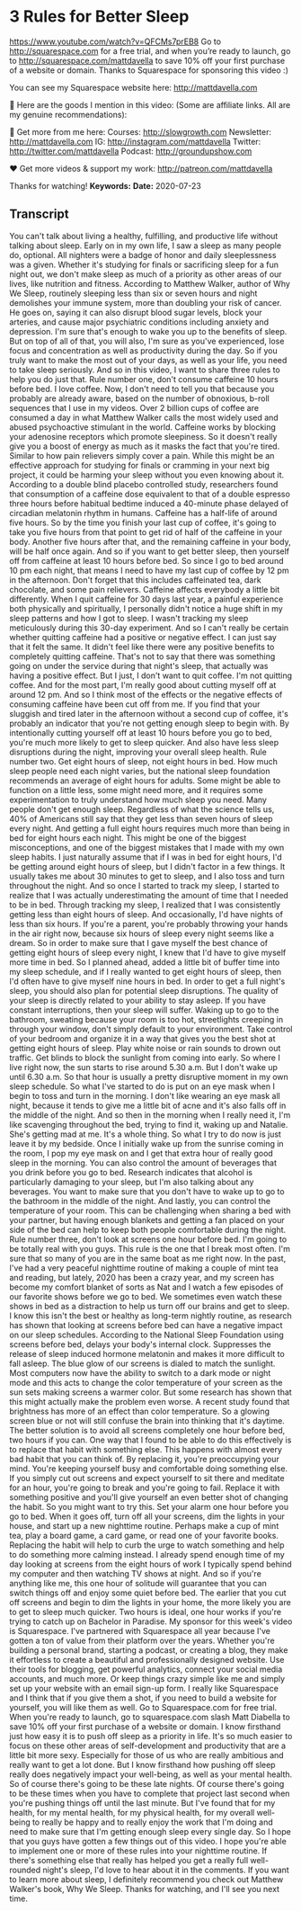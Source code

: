 # 3 Rules for Better Sleep
https://www.youtube.com/watch?v=QFCMs7prEB8
Go to http://squarespace.com for a free trial, and when you’re ready to launch, go to http://squarespace.com/mattdavella to save 10% off your first purchase of a website or domain. Thanks to Squarespace for sponsoring this video :)

You can see my Squarespace website here: http://mattdavella.com

🙊 Here are the goods I mention in this video:
(Some are affiliate links. All are my genuine recommendations): 

🙌 Get more from me here:
Courses: http://slowgrowth.com
Newsletter:  http://mattdavella.com
IG:  http://instagram.com/mattdavella
Twitter:  http://twitter.com/mattdavella
Podcast:  http://groundupshow.com

❤️ Get more videos & support my work:
http://patreon.com/mattdavella

Thanks for watching!
**Keywords:** 
**Date:** 2020-07-23

## Transcript
 You can't talk about living a healthy, fulfilling, and productive life without talking about sleep. Early on in my own life, I saw a sleep as many people do, optional. All nighters were a badge of honor and daily sleeplessness was a given. Whether it's studying for finals or sacrificing sleep for a fun night out, we don't make sleep as much of a priority as other areas of our lives, like nutrition and fitness. According to Matthew Walker, author of Why We Sleep, routinely sleeping less than six or seven hours and night demolishes your immune system, more than doubling your risk of cancer. He goes on, saying it can also disrupt blood sugar levels, block your arteries, and cause major psychiatric conditions including anxiety and depression. I'm sure that's enough to wake you up to the benefits of sleep. But on top of all of that, you will also, I'm sure as you've experienced, lose focus and concentration as well as productivity during the day. So if you truly want to make the most out of your days, as well as your life, you need to take sleep seriously. And so in this video, I want to share three rules to help you do just that. Rule number one, don't consume caffeine 10 hours before bed. I love coffee. Now, I don't need to tell you that because you probably are already aware, based on the number of obnoxious, b-roll sequences that I use in my videos. Over 2 billion cups of coffee are consumed a day in what Matthew Walker calls the most widely used and abused psychoactive stimulant in the world. Caffeine works by blocking your adenosine receptors which promote sleepiness. So it doesn't really give you a boost of energy as much as it masks the fact that you're tired. Similar to how pain relievers simply cover a pain. While this might be an effective approach for studying for finals or cramming in your next big project, it could be harming your sleep without you even knowing about it. According to a double blind placebo controlled study, researchers found that consumption of a caffeine dose equivalent to that of a double espresso three hours before habitual bedtime induced a 40-minute phase delayed of circadian melatonin rhythm in humans. Caffeine has a half-life of around five hours. So by the time you finish your last cup of coffee, it's going to take you five hours from that point to get rid of half of the caffeine in your body. Another five hours after that, and the remaining caffeine in your body, will be half once again. And so if you want to get better sleep, then yourself off from caffeine at least 10 hours before bed. So since I go to bed around 10 pm each night, that means I need to have my last cup of coffee by 12 pm in the afternoon. Don't forget that this includes caffeinated tea, dark chocolate, and some pain relievers. Caffeine affects everybody a little bit differently. When I quit caffeine for 30 days last year, a painful experience both physically and spiritually, I personally didn't notice a huge shift in my sleep patterns and how I got to sleep. I wasn't tracking my sleep meticulously during this 30-day experiment. And so I can't really be certain whether quitting caffeine had a positive or negative effect. I can just say that it felt the same. It didn't feel like there were any positive benefits to completely quitting caffeine. That's not to say that there was something going on under the service during that night's sleep, that actually was having a positive effect. But I just, I don't want to quit coffee. I'm not quitting coffee. And for the most part, I'm really good about cutting myself off at around 12 pm. And so I think most of the effects or the negative effects of consuming caffeine have been cut off from me. If you find that your sluggish and tired later in the afternoon without a second cup of coffee, it's probably an indicator that you're not getting enough sleep to begin with. By intentionally cutting yourself off at least 10 hours before you go to bed, you're much more likely to get to sleep quicker. And also have less sleep disruptions during the night, improving your overall sleep health. Rule number two. Get eight hours of sleep, not eight hours in bed. How much sleep people need each night varies, but the national sleep foundation recommends an average of eight hours for adults. Some might be able to function on a little less, some might need more, and it requires some experimentation to truly understand how much sleep you need. Many people don't get enough sleep. Regardless of what the science tells us, 40% of Americans still say that they get less than seven hours of sleep every night. And getting a full eight hours requires much more than being in bed for eight hours each night. This might be one of the biggest misconceptions, and one of the biggest mistakes that I made with my own sleep habits. I just naturally assume that if I was in bed for eight hours, I'd be getting around eight hours of sleep, but I didn't factor in a few things. It usually takes me about 30 minutes to get to sleep, and I also toss and turn throughout the night. And so once I started to track my sleep, I started to realize that I was actually underestimating the amount of time that I needed to be in bed. Through tracking my sleep, I realized that I was consistently getting less than eight hours of sleep. And occasionally, I'd have nights of less than six hours. If you're a parent, you're probably throwing your hands in the air right now, because six hours of sleep every night seems like a dream. So in order to make sure that I gave myself the best chance of getting eight hours of sleep every night, I knew that I'd have to give myself more time in bed. So I planned ahead, added a little bit of buffer time into my sleep schedule, and if I really wanted to get eight hours of sleep, then I'd often have to give myself nine hours in bed. In order to get a full night's sleep, you should also plan for potential sleep disruptions. The quality of your sleep is directly related to your ability to stay asleep. If you have constant interruptions, then your sleep will suffer. Waking up to go to the bathroom, sweating because your room is too hot, streetlights creeping in through your window, don't simply default to your environment. Take control of your bedroom and organize it in a way that gives you the best shot at getting eight hours of sleep. Play white noise or rain sounds to drown out traffic. Get blinds to block the sunlight from coming into early. So where I live right now, the sun starts to rise around 5.30 a.m. But I don't wake up until 6.30 a.m. So that hour is usually a pretty disruptive moment in my own sleep schedule. So what I've started to do is put on an eye mask when I begin to toss and turn in the morning. I don't like wearing an eye mask all night, because it tends to give me a little bit of acne and it's also falls off in the middle of the night. And so then in the morning when I really need it, I'm like scavenging throughout the bed, trying to find it, waking up and Natalie. She's getting mad at me. It's a whole thing. So what I try to do now is just leave it by my bedside. Once I initially wake up from the sunrise coming in the room, I pop my eye mask on and I get that extra hour of really good sleep in the morning. You can also control the amount of beverages that you drink before you go to bed. Research indicates that alcohol is particularly damaging to your sleep, but I'm also talking about any beverages. You want to make sure that you don't have to wake up to go to the bathroom in the middle of the night. And lastly, you can control the temperature of your room. This can be challenging when sharing a bed with your partner, but having enough blankets and getting a fan placed on your side of the bed can help to keep both people comfortable during the night. Rule number three, don't look at screens one hour before bed. I'm going to be totally real with you guys. This rule is the one that I break most often. I'm sure that so many of you are in the same boat as me right now. In the past, I've had a very peaceful nighttime routine of making a couple of mint tea and reading, but lately, 2020 has been a crazy year, and my screen has become my comfort blanket of sorts as Nat and I watch a few episodes of our favorite shows before we go to bed. We sometimes even watch these shows in bed as a distraction to help us turn off our brains and get to sleep. I know this isn't the best or healthy as long-term nightly routine, as research has shown that looking at screens before bed can have a negative impact on our sleep schedules. According to the National Sleep Foundation using screens before bed, delays your body's internal clock. Suppresses the release of sleep induced hormone melatonin and makes it more difficult to fall asleep. The blue glow of our screens is dialed to match the sunlight. Most computers now have the ability to switch to a dark mode or night mode and this acts to change the color temperature of your screen as the sun sets making screens a warmer color. But some research has shown that this might actually make the problem even worse. A recent study found that brightness has more of an effect than color temperature. So a glowing screen blue or not will still confuse the brain into thinking that it's daytime. The better solution is to avoid all screens completely one hour before bed, two hours if you can. One way that I found to be able to do this effectively is to replace that habit with something else. This happens with almost every bad habit that you can think of. By replacing it, you're preoccupying your mind. You're keeping yourself busy and comfortable doing something else. If you simply cut out screens and expect yourself to sit there and meditate for an hour, you're going to break and you're going to fail. Replace it with something positive and you'll give yourself an even better shot of changing the habit. So you might want to try this. Set your alarm one hour before you go to bed. When it goes off, turn off all your screens, dim the lights in your house, and start up a new nighttime routine. Perhaps make a cup of mint tea, play a board game, a card game, or read one of your favorite books. Replacing the habit will help to curb the urge to watch something and help to do something more calming instead. I already spend enough time of my day looking at screens from the eight hours of work I typically spend behind my computer and then watching TV shows at night. And so if you're anything like me, this one hour of solitude will guarantee that you can switch things off and enjoy some quiet before bed. The earlier that you cut off screens and begin to dim the lights in your home, the more likely you are to get to sleep much quicker. Two hours is ideal, one hour works if you're trying to catch up on Bachelor in Paradise. My sponsor for this week's video is Squarespace. I've partnered with Squarespace all year because I've gotten a ton of value from their platform over the years. Whether you're building a personal brand, starting a podcast, or creating a blog, they make it effortless to create a beautiful and professionally designed website. Use their tools for blogging, get powerful analytics, connect your social media accounts, and much more. Or keep things crazy simple like me and simply set up your website with an email sign-up form. I really like Squarespace and I think that if you give them a shot, if you need to build a website for yourself, you will like them as well. Go to Squarespace.com for free trial. When you're ready to launch, go to squarespace.com slash Matt Diabella to save 10% off your first purchase of a website or domain. I know firsthand just how easy it is to push off sleep as a priority in life. It's so much easier to focus on these other areas of self-development and productivity that are a little bit more sexy. Especially for those of us who are really ambitious and really want to get a lot done. But I know firsthand how pushing off sleep really does negatively impact your well-being, as well as your mental health. So of course there's going to be these late nights. Of course there's going to be these times when you have to complete that project last second when you're pushing things off until the last minute. But I've found that for my health, for my mental health, for my physical health, for my overall well-being to really be happy and to really enjoy the work that I'm doing and need to make sure that I'm getting enough sleep every single day. So I hope that you guys have gotten a few things out of this video. I hope you're able to implement one or more of these rules into your nighttime routine. If there's something else that really has helped you get a really full well-rounded night's sleep, I'd love to hear about it in the comments. If you want to learn more about sleep, I definitely recommend you check out Matthew Walker's book, Why We Sleep. Thanks for watching, and I'll see you next time.
